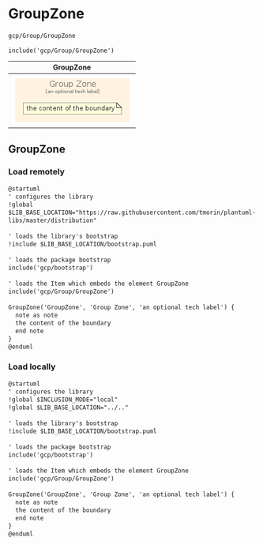 # GroupZone


```text
gcp/Group/GroupZone
```

```text
include('gcp/Group/GroupZone')
```



| GroupZone |
| :---: |
| ![illustration for GroupZone](../../gcp/Group/GroupZone.Local.png) |







## GroupZone

### Load remotely
```plantuml
@startuml
' configures the library
!global $LIB_BASE_LOCATION="https://raw.githubusercontent.com/tmorin/plantuml-libs/master/distribution"

' loads the library's bootstrap
!include $LIB_BASE_LOCATION/bootstrap.puml

' loads the package bootstrap
include('gcp/bootstrap')

' loads the Item which embeds the element GroupZone
include('gcp/Group/GroupZone')

GroupZone('GroupZone', 'Group Zone', 'an optional tech label') {
  note as note
  the content of the boundary
  end note
}
@enduml
```

### Load locally
```plantuml
@startuml
' configures the library
!global $INCLUSION_MODE="local"
!global $LIB_BASE_LOCATION="../.."

' loads the library's bootstrap
!include $LIB_BASE_LOCATION/bootstrap.puml

' loads the package bootstrap
include('gcp/bootstrap')

' loads the Item which embeds the element GroupZone
include('gcp/Group/GroupZone')

GroupZone('GroupZone', 'Group Zone', 'an optional tech label') {
  note as note
  the content of the boundary
  end note
}
@enduml
```

